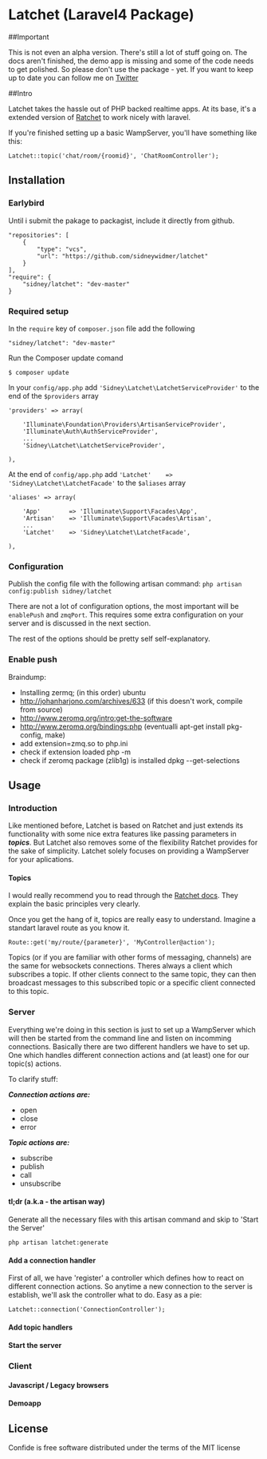 # Latchet (Laravel4 Package)

##Important

This is not even an alpha version. There's still a lot of stuff going on. The docs aren't finished, the demo app is missing and some of the code needs to get polished. So please don't use the package - yet. If you want to keep up to date you can follow me on [Twitter](https://twitter.com/sidneywidmer "Twitter")

##Intro

Latchet takes the hassle out of PHP backed realtime apps. At its base, it's a extended version of  [Ratchet](https://github.com/cboden/Ratchet "Ratchet") to work nicely with laravel.

If you're finished setting up a basic WampServer, you'll have something like this:

	Latchet::topic('chat/room/{roomid}', 'ChatRoomController');

## Installation

### Earlybird

Until i submit the pakage to packagist, include it directly from github.
    
    "repositories": [
        {
            "type": "vcs",
            "url": "https://github.com/sidneywidmer/latchet"
        }
    ],
    "require": {
        "sidney/latchet": "dev-master"
    }

### Required setup

In the `require` key of `composer.json` file add the following

    "sidney/latchet": "dev-master"

Run the Composer update comand

    $ composer update

In your `config/app.php` add `'Sidney\Latchet\LatchetServiceProvider'` to the end of the `$providers` array

    'providers' => array(

        'Illuminate\Foundation\Providers\ArtisanServiceProvider',
        'Illuminate\Auth\AuthServiceProvider',
        ...
        'Sidney\Latchet\LatchetServiceProvider',

    ),

At the end of `config/app.php` add `'Latchet'    => 'Sidney\Latchet\LatchetFacade'` to the `$aliases` array

    'aliases' => array(

        'App'        => 'Illuminate\Support\Facades\App',
        'Artisan'    => 'Illuminate\Support\Facades\Artisan',
        ...
        'Latchet'    => 'Sidney\Latchet\LatchetFacade',

    ),

### Configuration

Publish the config file with the following artisan command: `php artisan config:publish sidney/latchet`

There are not a lot of configuration options, the most important will be `enablePush` and `zmqPort`. This requires some extra configuration on your server and is discussed in the next section.

The rest of the options should be pretty self self-explanatory. 

### Enable push

Braindump:

* Installing zermq; (in this order) ubuntu
* http://johanharjono.com/archives/633 (if this doesn't work, compile from source)
* http://www.zeromq.org/intro:get-the-software
* http://www.zeromq.org/bindings:php (eventualli apt-get install pkg-config, make)
* add extension=zmq.so to php.ini 
* check if extension loaded php -m 
* check if zeromq package (zlib1g) is installed dpkg --get-selections

## Usage

### Introduction

Like mentioned before, Latchet is based on Ratchet and just extends its functionality with some nice extra features like passing parameters in ***topics***. But Latchet also removes some of the flexibility Ratchet provides for the sake of simplicity. Latchet solely focuses on providing a WampServer for your aplications. 

#### Topics

I would really recommend you to read through the [Ratchet docs](http://socketo.me/docs/ "Ratchet docs"). They explain the basic principles very clearly. 

Once you get the hang of it, topics are really easy to understand. Imagine a standart laravel route as you know it. 

	Route::get('my/route/{parameter}', 'MyController@action');
	
Topics (or if you are familiar with other forms of messaging, channels) are the same for websockets connections.
Theres always a client which subscribes a topic. If other clients connect to the same topic, they can then broadcast messages to this subscribed topic or a specific client connected to this topic.

### Server

Everything we're doing in this section is just to set up a WampServer which will then be started from the command line and listen on incomming connections. Basically there are two different handlers we have to set up. One which handles different connection actions and (at least) one for our topic(s) actions. 

To clarify stuff:

***Connection actions are:***

* open
* close
* error

***Topic actions are:***

* subscribe
* publish
* call
* unsubscribe

#### tl;dr (a.k.a - the artisan way)

Generate all the necessary files with this artisan command and skip to 'Start the Server'
	
	php artisan latchet:generate 
	

#### Add a connection handler

First of all, we have 'register' a controller which defines how to react on different connection actions. So anytime a new connection to the server is establish, we'll ask the controller what to do. Easy as a pie:

	Latchet::connection('ConnectionController');
	


#### Add topic handlers

#### Start the server

### Client

#### Javascript / Legacy browsers

#### Demoapp


## License

Confide is free software distributed under the terms of the MIT license